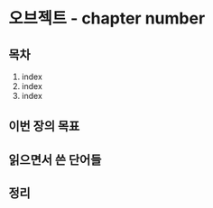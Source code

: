 # 오브젝트 - chapter number <chapter title>

## 목차
1. index
2. index
3. index

## 이번 장의 목표


## 읽으면서 쓴 단어들


## 정리